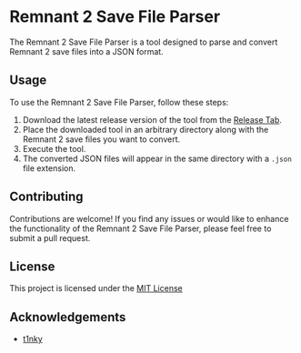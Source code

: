 # Remnant 2 Save File Parser

The Remnant 2 Save File Parser is a tool designed to parse and convert Remnant 2 save files into a JSON format.

## Usage

To use the Remnant 2 Save File Parser, follow these steps:

1. Download the latest release version of the tool from the [Release Tab](https://github.com/Brabb3l/Remnant-2-Save-Parser/releases).
2. Place the downloaded tool in an arbitrary directory along with the Remnant 2 save files you want to convert.
3. Execute the tool.
4. The converted JSON files will appear in the same directory with a `.json` file extension.

## Contributing

Contributions are welcome! If you find any issues or would like to enhance the functionality of the 
Remnant 2 Save File Parser, please feel free to submit a pull request.

## License

This project is licensed under the [MIT License](LICENSE)

## Acknowledgements

- [t1nky](https://github.com/t1nky/revision-go)
